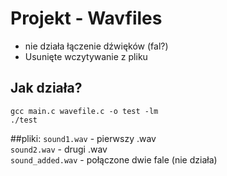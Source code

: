 # Projekt - Wavfiles
* nie działa łączenie dźwięków (fal?)
* Usunięte wczytywanie z pliku
## Jak działa?
```
gcc main.c wavefile.c -o test -lm
./test
```
##pliki:
```sound1.wav``` - pierwszy .wav<br>
```sound2.wav``` - drugi .wav<br>
```sound_added.wav``` - połączone dwie fale (nie działa)<br>
